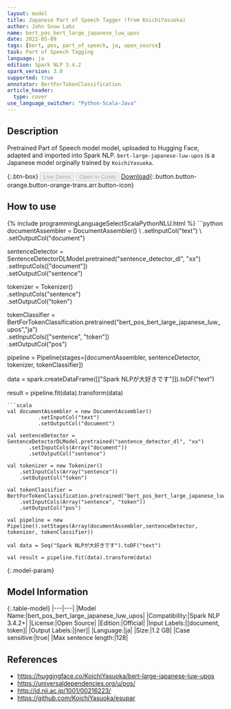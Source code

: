 ```yaml
---
layout: model
title: Japanese Part of Speech Tagger (from KoichiYasuoka)
author: John Snow Labs
name: bert_pos_bert_large_japanese_luw_upos
date: 2022-05-09
tags: [bert, pos, part_of_speech, ja, open_source]
task: Part of Speech Tagging
language: ja
edition: Spark NLP 3.4.2
spark_version: 3.0
supported: true
annotator: BertForTokenClassification
article_header:
  type: cover
use_language_switcher: "Python-Scala-Java"
---
```


## Description

Pretrained Part of Speech model model, uploaded to Hugging Face, adapted and imported into Spark NLP. `bert-large-japanese-luw-upos` is a Japanese model orginally trained by `KoichiYasuoka`.

{:.btn-box}
<button class="button button-orange" disabled>Live Demo</button>
<button class="button button-orange" disabled>Open in Colab</button>
[Download](https://s3.amazonaws.com/auxdata.johnsnowlabs.com/public/models/bert_pos_bert_large_japanese_luw_upos_ja_3.4.2_3.0_1652092112309.zip){:.button.button-orange.button-orange-trans.arr.button-icon}

## How to use



<div class="tabs-box" markdown="1">
{% include programmingLanguageSelectScalaPythonNLU.html %}
```python
documentAssembler = DocumentAssembler() \
        .setInputCol("text") \
        .setOutputCol("document")

sentenceDetector = SentenceDetectorDLModel.pretrained("sentence_detector_dl", "xx")\
       .setInputCols(["document"])\
       .setOutputCol("sentence")

tokenizer = Tokenizer() \
    .setInputCols("sentence") \
    .setOutputCol("token")

tokenClassifier = BertForTokenClassification.pretrained("bert_pos_bert_large_japanese_luw_upos","ja") \
    .setInputCols(["sentence", "token"]) \
    .setOutputCol("pos")

pipeline = Pipeline(stages=[documentAssembler, sentenceDetector, tokenizer, tokenClassifier])

data = spark.createDataFrame([["Spark NLPが大好きです"]]).toDF("text")

result = pipeline.fit(data).transform(data)
```
```scala
val documentAssembler = new DocumentAssembler() 
          .setInputCol("text") 
          .setOutputCol("document")

val sentenceDetector = SentenceDetectorDLModel.pretrained("sentence_detector_dl", "xx")
       .setInputCols(Array("document"))
       .setOutputCol("sentence")

val tokenizer = new Tokenizer() 
    .setInputCols(Array("sentence"))
    .setOutputCol("token")

val tokenClassifier = BertForTokenClassification.pretrained("bert_pos_bert_large_japanese_luw_upos","ja") 
    .setInputCols(Array("sentence", "token")) 
    .setOutputCol("pos")

val pipeline = new Pipeline().setStages(Array(documentAssembler,sentenceDetector, tokenizer, tokenClassifier))

val data = Seq("Spark NLPが大好きです").toDF("text")

val result = pipeline.fit(data).transform(data)
```
</div>

{:.model-param}
## Model Information

{:.table-model}
|---|---|
|Model Name:|bert_pos_bert_large_japanese_luw_upos|
|Compatibility:|Spark NLP 3.4.2+|
|License:|Open Source|
|Edition:|Official|
|Input Labels:|[document, token]|
|Output Labels:|[ner]|
|Language:|ja|
|Size:|1.2 GB|
|Case sensitive:|true|
|Max sentence length:|128|

## References

- https://huggingface.co/KoichiYasuoka/bert-large-japanese-luw-upos
- https://universaldependencies.org/u/pos/
- http://id.nii.ac.jp/1001/00216223/
- https://github.com/KoichiYasuoka/esupar